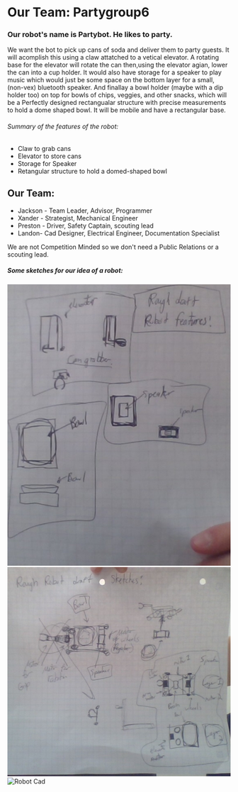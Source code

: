 # Our Team: Partygroup6

### Our robot's name is Partybot. He likes to party.

We want the bot to pick up cans of soda and deliver them to party guests. It will acomplish this using a claw attatched to a vetical elevator. A rotating base for the elevator will rotate the can then,using the elevator agian, lower the can into a cup holder. It would also have storage for a speaker to play music which would just be some space on the bottom layer for a small, (non-vex) bluetooth speaker. And finallay a bowl holder (maybe with a dip holder too) on top for bowls of chips, veggies, and other snacks, which will be a Perfectly designed rectangualar structure with precise measurements to hold a dome shaped bowl.
It will be mobile and have a rectangular base.

###### Summary of the features of the robot:
* Claw to grab cans
* Elevator to store cans
* Storage for Speaker
* Retangular structure to hold a domed-shaped bowl

## Our Team:
* Jackson - Team Leader, Advisor, Programmer
* Xander - Strategist, Mechanical Engineer
* Preston - Driver, Safety Captain, scouting lead
* Landon- Cad Designer, Electrical Engineer, Documentation Specialist
  
We are not Competition Minded so we don't need a Public Relations or a scouting lead.

##### Some sketches for our idea of a robot:
![Robot Features drawing](https://github.com/J-ack-son/Partybot/blob/main/images/Robot%20features.jpg?raw=true)
![Robot Sketches drawing](https://github.com/J-ack-son/Partybot/blob/main/images/Robot%20sketches.jpg?raw=true)
![Robot Cad](blob:chrome-untrusted://media-app/e3e98e33-2556-4581-a023-7275c7b18899)

